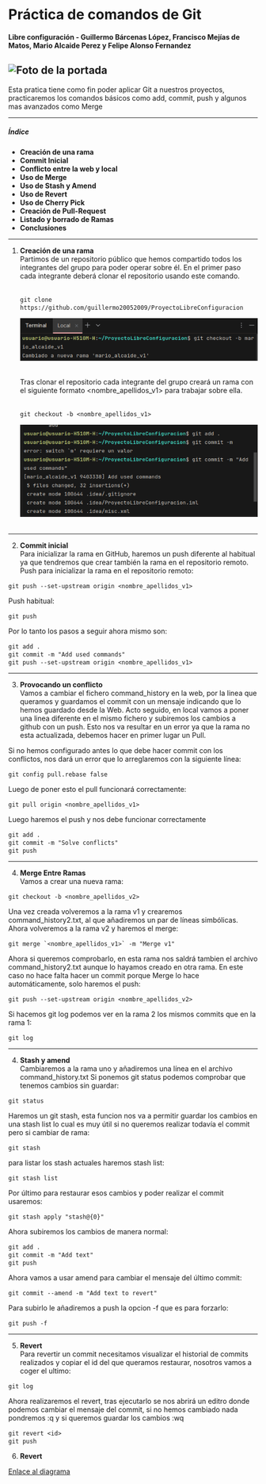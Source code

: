 # Práctica de comandos de Git
#### Libre configuración - Guillermo Bárcenas López, Francisco Mejías de Matos, Mario Alcaide Perez y Felipe Alonso Fernandez <br>
![Foto de la portada](images/portada.png)
---
Esta pratica tiene como fin poder aplicar Git a nuestros proyectos, practicaremos los comandos básicos como add, commit, push y algunos mas avanzados como Merge 

---
##### Índice
- **Creación de una rama**<br>
- **Commit Inicial**<br>
- **Conflicto entre la web y local**<br>
- **Uso de Merge**<br>
- **Uso de Stash y Amend**<br>
- **Uso de Revert**<br>
- **Uso de Cherry Pick**<br>
- **Creación de Pull-Request**<br>
- **Listado y borrado de Ramas**<br>
- **Conclusiones**
---
1. **Creación de una rama** <br>
Partimos de un repositorio público que hemos compartido todos los integrantes del grupo para poder operar sobre él. En el primer paso cada integrante deberá clonar el repositorio usando este comando.<br><br>
   ~~~
   git clone https://github.com/guillermo20052009/ProyectoLibreConfiguracion
   ~~~
   ![Git clone](images/1.png)<br><br>

   Tras clonar el repositorio cada integrante del grupo creará un rama con el siguiente formato <nombre_apellidos_v1> para trabajar sobre ella.<br><br>
   ~~~
   git checkout -b <nombre_apellidos_v1>
   ~~~
   ![Checkout -b](images/2.png)<br><br>
---
2. **Commit inicial**<br>
Para inicializar la rama en GitHub, haremos un push diferente al habitual ya que tendremos que crear también la rama en el repositorio remoto.
Push para inicializar la rama en el repositorio remoto:<br>
~~~
git push --set-upstream origin <nombre_apellidos_v1>
~~~
Push habitual:<br>
~~~
git push
~~~
Por lo tanto los pasos a seguir ahora mismo son: 
~~~
git add .
git commit -m "Add used commands"
git push --set-upstream origin <nombre_apellidos_v1>
~~~
---
3. **Provocando un conflicto**<br>
Vamos a cambiar el fichero command_history en la web, por la linea que queramos y guardamos el commit con un mensaje indicando que lo hemos guardado desde la Web.
Acto seguido, en local vamos a poner una linea diferente en el mismo fichero y subiremos los cambios a github con un push. Esto nos va resultar en un error ya que la rama no esta actualizada, debemos hacer en primer lugar un Pull.

Si no hemos configurado antes lo que debe hacer commit con los conflictos, nos dará un error que lo arreglaremos con la siguiente línea:
~~~
git config pull.rebase false
~~~
Luego de poner esto el pull funcionará correctamente:
~~~
git pull origin <nombre_apellidos_v1>
~~~
Luego haremos el push y nos debe funcionar correctamente
~~~
git add .
git commit -m "Solve conflicts"
git push
~~~
---
4. **Merge Entre Ramas**<br>
Vamos a crear una nueva rama:
~~~
git checkout -b <nombre_apellidos_v2>
~~~
Una vez creada volveremos a la rama v1 y crearemos command_history2.txt, al que añadiremos un par de líneas simbólicas.
Ahora volveremos a la rama v2 y haremos el merge:
~~~
git merge `<nombre_apellidos_v1>` -m "Merge v1"
~~~
Ahora si queremos comprobarlo, en esta rama nos saldrá tambien el archivo command_history2.txt aunque lo hayamos creado en otra rama. En este caso no hace falta hacer un commit porque Merge lo hace automáticamente, solo haremos el push:
~~~
git push --set-upstream origin <nombre_apellidos_v2>
~~~
Si hacemos git log podemos ver en la rama 2 los mismos commits que en la rama 1:
~~~
git log
~~~
---
4. **Stash y amend**<br>
Cambiaremos a la rama uno y añadiremos una línea en el archivo command_history.txt
Si ponemos git status podemos comprobar que tenemos cambios sin guardar:
~~~
git status
~~~
Haremos un git stash, esta funcion nos va a permitir guardar los cambios en una stash list lo cual es muy útil si no queremos realizar todavía el commit pero si cambiar de rama:
~~~
git stash
~~~
para listar los stash actuales haremos stash list:
~~~
git stash list
~~~
Por último para restaurar esos cambios y poder realizar el commit usaremos:
~~~
git stash apply "stash@{0}"
~~~
Ahora subiremos los cambios de manera normal:
~~~
git add .
git commit -m "Add text"
git push
~~~
Ahora vamos a usar amend para cambiar el mensaje del último commit:
~~~
git commit --amend -m "Add text to revert"
~~~
Para subirlo le añadiremos a push la opcion -f que es para forzarlo:
~~~
git push -f
~~~
---
5. **Revert**<br>
Para revertir un commit necesitamos visualizar el historial de commits realizados y copiar el id del que queramos restaurar, nosotros vamos a coger el ultimo:
~~~
git log
~~~
Ahora realizaremos el revert, tras ejecutarlo se nos abrirá un editro donde podemos cambiar el mensaje del commit, si no hemos cambiado nada pondremos :q y si queremos guardar los cambios :wq
~~~
git revert <id>
git push
~~~
6. **Revert**<br>



















[Enlace al diagrama](https://drive.google.com/file/d/1OGA-V4_20N8UnIGlXNveywVdCZCEsaSm/view?usp=sharing)<br>
